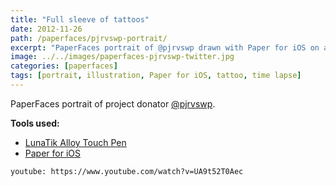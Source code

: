 ```yaml
---
title: "Full sleeve of tattoos"
date: 2012-11-26
path: /paperfaces/pjrvswp-portrait/
excerpt: "PaperFaces portrait of @pjrvswp drawn with Paper for iOS on an iPad."
image: ../../images/paperfaces-pjrvswp-twitter.jpg
categories: [paperfaces]
tags: [portrait, illustration, Paper for iOS, tattoo, time lapse]
---
```


PaperFaces portrait of project donator [@pjrvswp](https://twitter.com/pjrvswp).

**Tools used:**

- [LunaTik Alloy Touch Pen](https://www.amazon.com/gp/product/B00821TR7G/ref=as_li_ss_tl?ie=UTF8&tag=mademist-20&linkCode=as2&camp=1789&creative=390957&creativeASIN=B00821TR7G)
- [Paper for iOS](https://paper.bywetransfer.com/)

`youtube: https://www.youtube.com/watch?v=UA9t52T0Aec`
